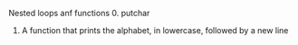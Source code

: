 Nested loops anf functions
 0. putchar
 1. A function that prints the alphabet, in lowercase, followed by a new line
